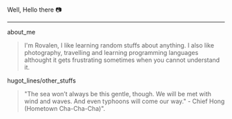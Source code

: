 Well, Hello there :camera:
***
about_me
> I'm Rovalen, I like learning random stuffs about anything. I also like photography, travelling and learning programming languages althought it gets frustrating sometimes when you cannot understand it.

hugot_lines/other_stuffs
> "The sea won’t always be this gentle, though. We will be met with wind and waves. And even typhoons will come our way." - Chief Hong (Hometown Cha-Cha-Cha)".
